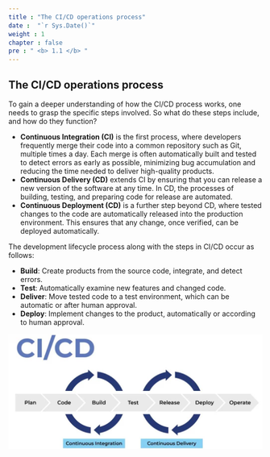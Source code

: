 ```yaml
---
title : "The CI/CD operations process"
date :  "`r Sys.Date()`" 
weight : 1 
chapter : false
pre : " <b> 1.1 </b> "
---
```


## The CI/CD operations process

To gain a deeper understanding of how the CI/CD process works, one needs to grasp the specific steps involved. So what do these steps include, and how do they function?

+ **Continuous Integration (CI)** is the first process, where developers frequently merge their code into a common repository such as Git, multiple times a day. Each merge is often automatically built and tested to detect errors as early as possible, minimizing bug accumulation and reducing the time needed to deliver high-quality products.
+ **Continuous Delivery (CD)** extends CI by ensuring that you can release a new version of the software at any time. In CD, the processes of building, testing, and preparing code for release are automated.
+ **Continuous Deployment (CD)** is a further step beyond CD, where tested changes to the code are automatically released into the production environment. This ensures that any change, once verified, can be deployed automatically.

The development lifecycle process along with the steps in CI/CD occur as follows:

+ **Build**: Create products from the source code, integrate, and detect errors.
+ **Test**: Automatically examine new features and changed code.
+ **Deliver**: Move tested code to a test environment, which can be automatic or after human approval.
+ **Deploy**: Implement changes to the product, automatically or according to human approval.

![CI/CD Process](../../../static/images/1-Introduce/cicdprocess.jpg)
